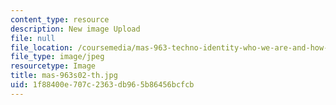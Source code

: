 ```yaml
---
content_type: resource
description: New image Upload
file: null
file_location: /coursemedia/mas-963-techno-identity-who-we-are-and-how-we-perceive-ourselves-and-others-spring-2002/1f88400e707c2363db965b86456bcfcb_mas-963s02-th.jpg
file_type: image/jpeg
resourcetype: Image
title: mas-963s02-th.jpg
uid: 1f88400e-707c-2363-db96-5b86456bcfcb
---
```

